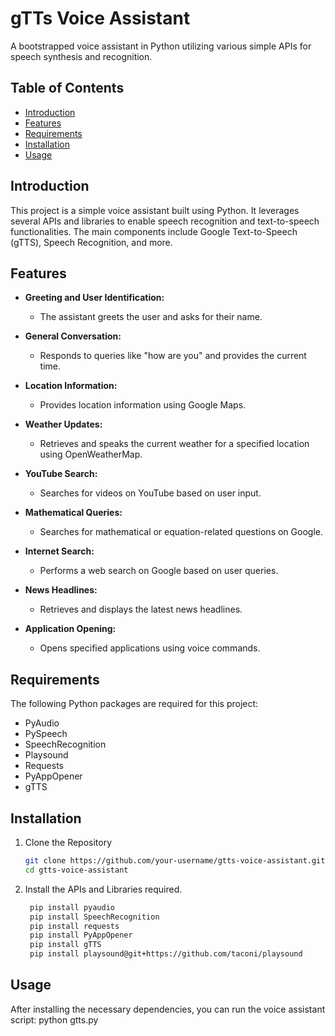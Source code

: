 # gTTs Voice Assistant

A bootstrapped voice assistant in Python utilizing various simple APIs for speech synthesis and recognition.

## Table of Contents

- [Introduction](#introduction)
- [Features](#features)
- [Requirements](#requirements)
- [Installation](#installation)
- [Usage](#usage)

## Introduction

This project is a simple voice assistant built using Python. It leverages several APIs and libraries to enable speech recognition and text-to-speech functionalities. The main components include Google Text-to-Speech (gTTS), Speech Recognition, and more.

## Features

- **Greeting and User Identification:**
  - The assistant greets the user and asks for their name.

- **General Conversation:**
  - Responds to queries like "how are you" and provides the current time.

- **Location Information:**
  - Provides location information using Google Maps.

- **Weather Updates:**
  - Retrieves and speaks the current weather for a specified location using OpenWeatherMap.

- **YouTube Search:**
  - Searches for videos on YouTube based on user input.

- **Mathematical Queries:**
  - Searches for mathematical or equation-related questions on Google.

- **Internet Search:**
  - Performs a web search on Google based on user queries.

- **News Headlines:**
  - Retrieves and displays the latest news headlines.

- **Application Opening:**
  - Opens specified applications using voice commands.

## Requirements

The following Python packages are required for this project:

- PyAudio
- PySpeech
- SpeechRecognition
- Playsound
- Requests
- PyAppOpener
- gTTS

## Installation

1. Clone the Repository 
   ```bash
   git clone https://github.com/your-username/gtts-voice-assistant.git
   cd gtts-voice-assistant
   
2. Install the APIs and Libraries required.

    ```bash 
     pip install pyaudio
     pip install SpeechRecognition
     pip install requests
     pip install PyAppOpener
     pip install gTTS
     pip install playsound@git+https://github.com/taconi/playsound

## Usage

After installing the necessary dependencies, you can run the voice assistant script:
python gtts.py
